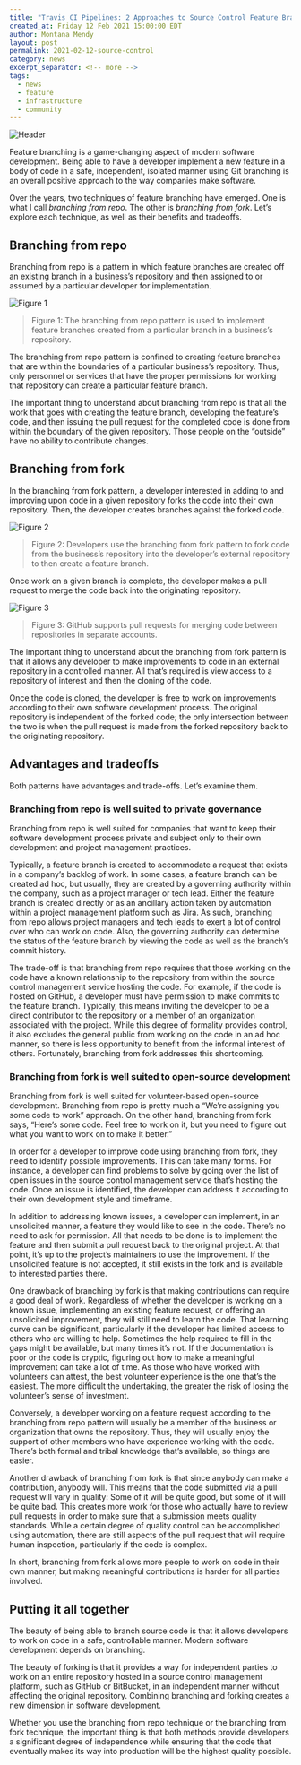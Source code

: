 ```yaml
---
title: "Travis CI Pipelines: 2 Approaches to Source Control Feature Branching"
created_at: Friday 12 Feb 2021 15:00:00 EDT
author: Montana Mendy
layout: post
permalink: 2021-02-12-source-control
category: news
excerpt_separator: <!-- more --> 
tags:
  - news
  - feature
  - infrastructure
  - community
---
```


![Header](branching.png)

Feature branching is a game-changing aspect of modern software development. Being able to have a developer implement a new feature in a body of code in a safe, independent, isolated manner using Git branching is an overall positive approach to the way companies make software.

Over the years, two techniques of feature branching have emerged. One is what I call _branching from repo_. The other is _branching from fork_. Let’s explore each technique, as well as their benefits and tradeoffs.

<!-- more --> 

## Branching from repo 

Branching from repo is a pattern in which feature branches are created off an existing branch in a business’s repository and then assigned to or assumed by a particular developer for implementation. 

![Figure 1](Figure-01.png)
> Figure 1: The branching from repo pattern is used to implement feature branches created from a particular branch in a business’s repository.

The branching from repo pattern is confined to creating feature branches that are within the boundaries of a particular business’s repository. Thus, only personnel or services that have the proper permissions for working that repository can create a particular feature branch. 

The important thing to understand about branching from repo is that all the work that goes with creating the feature branch, developing the feature’s code, and then issuing the pull request for the completed code is done from within the boundary of the given repository. Those people on the “outside” have no ability to contribute changes.

## Branching from fork 

In the branching from fork pattern, a developer interested in adding to and improving upon code in a given repository forks the code into their own repository. Then, the developer creates branches against the forked code.

![Figure 2](Figure-02.png)
> Figure 2: Developers use the branching from fork pattern to fork code from the business’s repository into the developer’s external repository to then create a feature branch.

Once work on a given branch is complete, the developer makes a pull request to merge the code back into the originating repository.

![Figure 3](Figure-03.jpg)
> Figure 3: GitHub supports pull requests for merging code between repositories in separate accounts.

The important thing to understand about the branching from fork pattern is that it allows any developer to make improvements to code in an external repository in a controlled manner. All that’s required is view access to a repository of interest and then the cloning of the code.

Once the code is cloned, the developer is free to work on improvements according to their own software development process. The original repository is independent of the forked code; the only intersection between the two is when the pull request is made from the forked repository back to the originating repository.

## Advantages and tradeoffs 

Both patterns have advantages and trade-offs. Let’s examine them.

### Branching from repo is well suited to private governance

Branching from repo is well suited for companies that want to keep their software development process private and subject only to their own development and project management practices.

Typically, a feature branch is created to accommodate a request that exists in a company’s backlog of work. In some cases, a feature branch can be created ad hoc, but usually, they are created by a governing authority within the company, such as a project manager or tech lead. Either the feature branch is created directly or as an ancillary action taken by automation within a project management platform such as Jira. As such, branching from repo allows project managers and tech leads to exert a lot of control over who can work on code. Also, the governing authority can determine the status of the feature branch by viewing the code as well as the branch’s commit history.

The trade-off is that branching from repo requires that those working on the code have a known relationship to the repository from within the source control management service hosting the code. For example, if the code is hosted on GitHub, a developer must have permission to make commits to the feature branch. Typically, this means inviting the developer to be a direct contributor to the repository or a member of an organization associated with the project. While this degree of formality provides control, it also excludes the general public from working on the code in an ad hoc manner, so there is less opportunity to benefit from the informal interest of others. Fortunately, branching from fork addresses this shortcoming.

### Branching from fork is well suited to open-source development 

Branching from fork is well suited for volunteer-based open-source development. Branching from repo is pretty much a “We’re assigning you some code to work” approach. On the other hand, branching from fork says, “Here’s some code. Feel free to work on it, but you need to figure out what you want to work on to make it better.”

In order for a developer to improve code using branching from fork, they need to identify possible improvements. This can take many forms. For instance, a developer can find problems to solve by going over the list of open issues in the source control management service that’s hosting the code. Once an issue is identified, the developer can address it according to their own development style and timeframe.

In addition to addressing known issues, a developer can implement, in an unsolicited manner, a feature they would like to see in the code. There’s no need to ask for permission. All that needs to be done is to implement the feature and then submit a pull request back to the original project. At that point, it’s up to the project’s maintainers to use the improvement. If the unsolicited feature is not accepted, it still exists in the fork and is available to interested parties there.

One drawback of branching by fork is that making contributions can require a good deal of work. Regardless of whether the developer is working on a known issue, implementing an existing feature request, or offering an unsolicited improvement, they will still need to learn the code. That learning curve can be significant, particularly if the developer has limited access to others who are willing to help. Sometimes the help required to fill in the gaps might be available, but many times it’s not. If the documentation is poor or the code is cryptic, figuring out how to make a meaningful improvement can take a lot of time. As those who have worked with volunteers can attest, the best volunteer experience is the one that’s the easiest. The more difficult the undertaking, the greater the risk of losing the volunteer’s sense of investment.

Conversely, a developer working on a feature request according to the branching from repo pattern will usually be a member of the business or organization that owns the repository. Thus, they will usually enjoy the support of other members who have experience working with the code. There’s both formal and tribal knowledge that’s available, so things are easier.

Another drawback of branching from fork is that since anybody can make a contribution, anybody will. This means that the code submitted via a pull request will vary in quality: Some of it will be quite good, but some of it will be quite bad. This creates more work for those who actually have to review pull requests in order to make sure that a submission meets quality standards. While a certain degree of quality control can be accomplished using automation, there are still aspects of the pull request that will require human inspection, particularly if the code is complex.

In short, branching from fork allows more people to work on code in their own manner, but making meaningful contributions is harder for all parties involved.

## Putting it all together

The beauty of being able to branch source code is that it allows developers to work on code in a safe, controllable manner. Modern software development depends on branching.

The beauty of forking is that it provides a way for independent parties to work on an entire repository hosted in a source control management platform, such as GitHub or BitBucket, in an independent manner without affecting the original repository. Combining branching and forking creates a new dimension in software development.

Whether you use the branching from repo technique or the branching from fork technique, the important thing is that both methods provide developers a significant degree of independence while ensuring that the code that eventually makes its way into production will be the highest quality possible.







